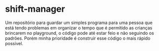# shift-manager
Um repositório para guardar um simples programa para uma pessoa que está tendo problemas em organizar o tempo que é permitido as crianças brincarem no playground, o código pode até estar feio e não seguindo os padrões. Porém minha prioridade é construir esse código o mais rápido possível. 
